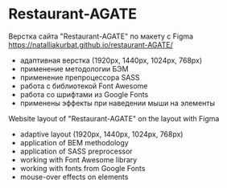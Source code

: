 # Restaurant-AGATE
Верстка сайта "Restaurant-AGATE" по макету с Figma
https://natalliakurbat.github.io/restaurant-AGATE/

- адаптивная верстка (1920рх, 1440рх, 1024рх, 768рх)
- применение методологии БЭМ
- применение препроцессора SASS
- работа с библиотекой Font Awesome
- работа со шрифтами из Google Fonts
- применены эффекты при наведении мыши на элементы

Website layout of "Restaurant-AGATE" on the layout with Figma

- adaptive layout (1920px, 1440px, 1024px, 768px)
- application of BEM methodology
- application of SASS preprocessor
- working with Font Awesome library
- working with fonts from Google Fonts
- mouse-over effects on elements
